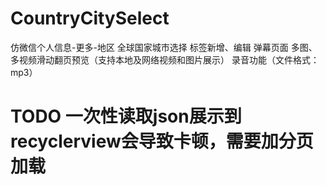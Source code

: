 # CountryCitySelect
仿微信个人信息-更多-地区 全球国家城市选择
标签新增、编辑
弹幕页面
多图、多视频滑动翻页预览（支持本地及网络视频和图片展示）
录音功能（文件格式：mp3）

# TODO 一次性读取json展示到recyclerview会导致卡顿，需要加分页加载
